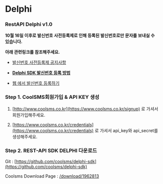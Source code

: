 # Delphi

### RestAPI Delphi v1.0

  **10월 16일 이후로 발신번호 사전등록제로 인해 등록된 발신번호로만 문자를 보내실 수 있습니다.**

  **아래 관련링크를 참조해주세요.**

   -  [발신번호 사전등록제 공지사항](http://www.coolsms.co.kr/notice/3070386)

   -  [**Delphi SDK 발신번호 등록 방법**](https://developer.coolsms.co.kr/SDK_Delphi_Examples_ko_#%EB%B0%9C%EC%8B%A0%EB%B2%88%ED%98%B8%EB%93%B1%EB%A1%9D)

   -  [웹 에서 발신번호 등록하기](https://www.coolsms.co.kr/senderids)

### Step 1. CoolSMS회원가입 & API KEY 생성

1. [http://www.coolsms.co.kr](https://www.coolsms.co.kr/signup) 로 가셔서 회원가입해주세요.

2. [https://www.coolsms.co.kr/credentials](https://www.coolsms.co.kr/credentials) 로 가셔서 api\_key와 api\_secret를 생성해주세요.

### Step 2. REST-API SDK DELPHI 다운로드

Git : [https://github.com/coolsms/delphi-sdk](https://github.com/coolsms/delphi-sdk)

Coolsms Download Page : [/download/1962813](https://developer.coolsms.co.kr/download/1962813)

